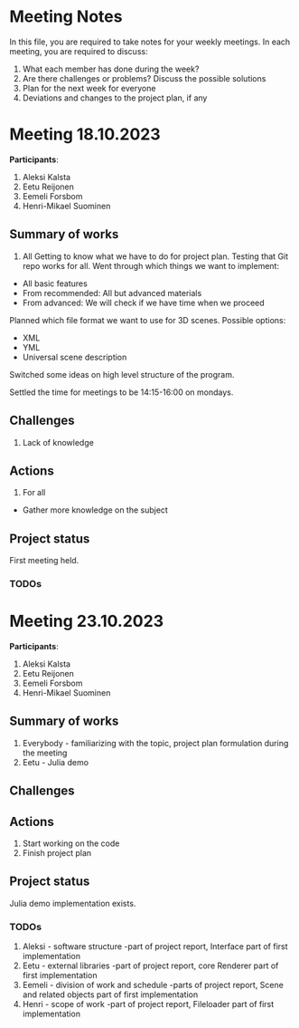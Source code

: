 # Meeting Notes
In this file, you are required to take notes for your weekly meetings. 
In each meeting, you are required to discuss:

1. What each member has done during the week?
2. Are there challenges or problems? Discuss the possible solutions
3. Plan for the next week for everyone
4. Deviations and changes to the project plan, if any


# Meeting 18.10.2023

**Participants**: 
1. Aleksi Kalsta
2. Eetu Reijonen
3. Eemeli Forsbom
4. Henri-Mikael Suominen

## Summary of works
1. All
Getting to know what we have to do for project plan. Testing that Git repo works for all.
Went through which things we want to implement:
- All basic features
- From recommended: All but advanced materials
- From advanced: We will check if we have time when we proceed

Planned which file format we want to use for 3D scenes. Possible options:
- XML
- YML
- Universal scene description

Switched some ideas on high level structure of the program.

Settled the time for meetings to be 14:15-16:00 on mondays.

## Challenges

1. Lack of knowledge

## Actions
1. For all
- Gather more knowledge on the subject

## Project status 
First meeting held.

### TODOs

# Meeting 23.10.2023

**Participants**: 
1. Aleksi Kalsta
2. Eetu Reijonen
3. Eemeli Forsbom
4. Henri-Mikael Suominen

## Summary of works
1. Everybody - familiarizing with the topic, project plan formulation during the meeting
2. Eetu - Julia demo

## Challenges

## Actions
1. Start working on the code
2. Finish project plan

## Project status 
Julia demo implementation exists. 

### TODOs
1. Aleksi - software structure -part of project report, Interface part of first implementation
2. Eetu - external libraries -part of project report, core Renderer part of first implementation
3. Eemeli - division of work and schedule -parts of project report, Scene and related objects part of first implementation
4. Henri - scope of work -part of project report, Fileloader part of first implementation
